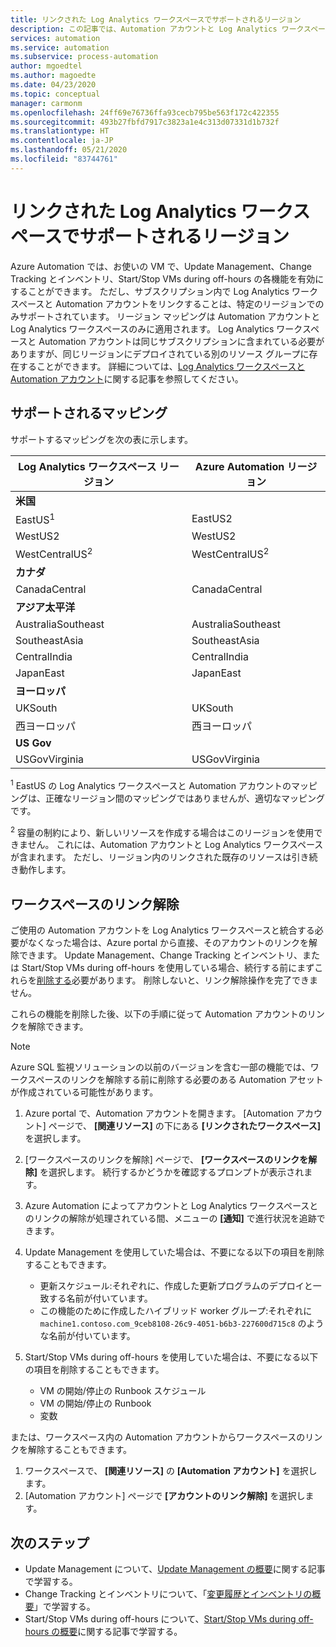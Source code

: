 ```yaml
---
title: リンクされた Log Analytics ワークスペースでサポートされるリージョン
description: この記事では、Automation アカウントと Log Analytics ワークスペースとの間でサポートされているリージョン マッピングについて説明します。
services: automation
ms.service: automation
ms.subservice: process-automation
author: mgoedtel
ms.author: magoedte
ms.date: 04/23/2020
ms.topic: conceptual
manager: carmonm
ms.openlocfilehash: 24ff69e76736ffa93cecb795be563f172c422355
ms.sourcegitcommit: 493b27fbfd7917c3823a1e4c313d07331d1b732f
ms.translationtype: HT
ms.contentlocale: ja-JP
ms.lasthandoff: 05/21/2020
ms.locfileid: "83744761"
---
```

# <a name="supported-regions-for-linked-log-analytics-workspace"></a>リンクされた Log Analytics ワークスペースでサポートされるリージョン

Azure Automation では、お使いの VM で、Update Management、Change Tracking とインベントリ、Start/Stop VMs during off-hours の各機能を有効にすることができます。 ただし、サブスクリプション内で Log Analytics ワークスペースと Automation アカウントをリンクすることは、特定のリージョンでのみサポートされています。 リージョン マッピングは Automation アカウントと Log Analytics ワークスペースのみに適用されます。 Log Analytics ワークスペースと Automation アカウントは同じサブスクリプションに含まれている必要がありますが、同じリージョンにデプロイされている別のリソース グループに存在することができます。 詳細については、[Log Analytics ワークスペースと Automation アカウント](../../azure-monitor/insights/solutions.md#log-analytics-workspace-and-automation-account)に関する記事を参照してください。

## <a name="supported-mappings"></a>サポートされるマッピング

サポートするマッピングを次の表に示します。

|**Log Analytics ワークスペース リージョン**|**Azure Automation リージョン**|
|---|---|
|**米国**||
|EastUS<sup>1</sup>|EastUS2|
|WestUS2|WestUS2|
|WestCentralUS<sup>2</sup>|WestCentralUS<sup>2</sup>|
|**カナダ**||
|CanadaCentral|CanadaCentral|
|**アジア太平洋**||
|AustraliaSoutheast|AustraliaSoutheast|
|SoutheastAsia|SoutheastAsia|
|CentralIndia|CentralIndia|
|JapanEast|JapanEast|
|**ヨーロッパ**||
|UKSouth|UKSouth|
|西ヨーロッパ|西ヨーロッパ|
|**US Gov**||
|USGovVirginia|USGovVirginia|

<sup>1</sup> EastUS の Log Analytics ワークスペースと Automation アカウントのマッピングは、正確なリージョン間のマッピングではありませんが、適切なマッピングです。

<sup>2</sup> 容量の制約により、新しいリソースを作成する場合はこのリージョンを使用できません。 これには、Automation アカウントと Log Analytics ワークスペースが含まれます。 ただし、リージョン内のリンクされた既存のリソースは引き続き動作します。

## <a name="unlink-a-workspace"></a>ワークスペースのリンク解除

ご使用の Automation アカウントを Log Analytics ワークスペースと統合する必要がなくなった場合は、Azure portal から直接、そのアカウントのリンクを解除できます。 Update Management、Change Tracking とインベントリ、または Start/Stop VMs during off-hours を使用している場合、続行する前にまずこれらを[削除する](move-account.md#remove-features)必要があります。 削除しないと、リンク解除操作を完了できません。 

これらの機能を削除した後、以下の手順に従って Automation アカウントのリンクを解除できます。

> [!NOTE]
> Azure SQL 監視ソリューションの以前のバージョンを含む一部の機能では、ワークスペースのリンクを解除する前に削除する必要のある Automation アセットが作成されている可能性があります。

1. Azure portal で、Automation アカウントを開きます。 [Automation アカウント] ページで、 **[関連リソース]** の下にある **[リンクされたワークスペース]** を選択します。

2. [ワークスペースのリンクを解除] ページで、 **[ワークスペースのリンクを解除]** を選択します。 続行するかどうかを確認するプロンプトが表示されます。

3. Azure Automation によってアカウントと Log Analytics ワークスペースとのリンクの解除が処理されている間、メニューの **[通知]** で進行状況を追跡できます。

4. Update Management を使用していた場合は、不要になる以下の項目を削除することもできます。

    * 更新スケジュール:それぞれに、作成した更新プログラムのデプロイと一致する名前が付いています。
    * この機能のために作成したハイブリッド worker グループ:それぞれに `machine1.contoso.com_9ceb8108-26c9-4051-b6b3-227600d715c8` のような名前が付いています。

5. Start/Stop VMs during off-hours を使用していた場合は、不要になる以下の項目を削除することもできます。

    * VM の開始/停止の Runbook スケジュール
    * VM の開始/停止の Runbook
    * 変数

または、ワークスペース内の Automation アカウントからワークスペースのリンクを解除することもできます。

1. ワークスペースで、 **[関連リソース]** の **[Automation アカウント]** を選択します。 
2. [Automation アカウント] ページで **[アカウントのリンク解除]** を選択します。

## <a name="next-steps"></a>次のステップ

* Update Management について、[Update Management の概要](../automation-update-management.md)に関する記事で学習する。
* Change Tracking とインベントリについて、「[変更履歴とインベントリの概要](../change-tracking.md)」で学習する。
* Start/Stop VMs during off-hours について、[Start/Stop VMs during off-hours の概要](../automation-solution-vm-management.md)に関する記事で学習する。
